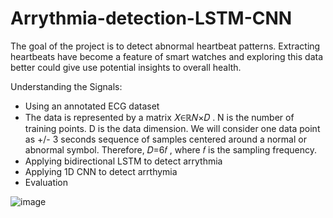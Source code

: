 # Arrythmia-detection-LSTM-CNN

The goal of the project is to detect abnormal heartbeat patterns. Extracting heartbeats have become a feature of smart watches and exploring this data better could give use potential insights to overall health.


Understanding the Signals:
- Using an annotated ECG dataset 
- The data is  represented by a matrix  𝑋∈ℝ𝑁×𝐷 . N is the number of training points. D is the data dimension. We will consider one data point as +/- 3 seconds sequence of samples centered around a normal or abnormal symbol. Therefore,  𝐷=6𝑓 , where  𝑓  is the sampling frequency.
- Applying bidirectional LSTM to detect arrythmia
- Applying 1D CNN to detect arrthymia
- Evaluation

![image](https://user-images.githubusercontent.com/117613924/201554403-f3899486-4320-4e5b-99d5-9818a82f8831.png)



